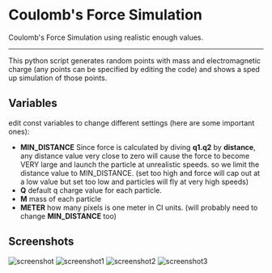 # Coulomb's Force Simulation
Coulomb's Force Simulation using realistic enough values.
___
This python script generates random points with mass and electromagnetic charge (any points can be specified by editing the code) and shows a sped up simulation of those points.

## Variables
edit const variables to change different settings (here are some important ones):
- ****MIN_DISTANCE**** Since force is calculated by diving **q1.q2** by **distance**, any distance value very close to zero will cause the force to become VERY large and launch the particle at unrealistic speeds. so we limit the distance value to MIN_DISTANCE. (set too high and force will cap out at a low value but set too low and particles will fly at very high speeds) 
- ****Q**** default q charge value for each particle.
- ****M**** mass of each particle
- ****METER**** how many pixels is one meter in CI units. (will probably need to change ****MIN_DISTANCE**** too)

## Screenshots
![screenshot](https://github.com/0xIrakli/Coulombs-Force-Simulation/blob/master/screenshots/screenshot.jpg)
![screenshot1](https://github.com/0xIrakli/Coulombs-Force-Simulation/blob/master/screenshots/screenshot1.jpg)
![screenshot2](https://github.com/0xIrakli/Coulombs-Force-Simulation/blob/master/screenshots/screenshot2.jpg)
![screenshot3](https://github.com/0xIrakli/Coulombs-Force-Simulation/blob/master/screenshots/screenshot3.jpg)
